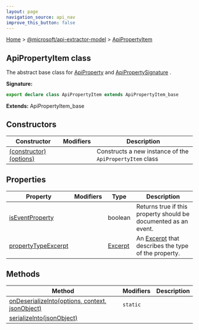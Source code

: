 ```yaml
---
layout: page
navigation_source: api_nav
improve_this_button: false
---
```



[Home](./index.md) &gt; [@microsoft/api-extractor-model](./api-extractor-model.md) &gt; [ApiPropertyItem](./api-extractor-model.apipropertyitem.md)

## ApiPropertyItem class

The abstract base class for [ApiProperty](./api-extractor-model.apiproperty.md) and [ApiPropertySignature](./api-extractor-model.apipropertysignature.md) .

<b>Signature:</b>

```typescript
export declare class ApiPropertyItem extends ApiPropertyItem_base
```
<b>Extends:</b> ApiPropertyItem\_base

## Constructors

|  Constructor | Modifiers | Description |
|  --- | --- | --- |
|  [(constructor)(options)](./api-extractor-model.apipropertyitem._constructor_.md) |  | Constructs a new instance of the <code>ApiPropertyItem</code> class |

## Properties

|  Property | Modifiers | Type | Description |
|  --- | --- | --- | --- |
|  [isEventProperty](./api-extractor-model.apipropertyitem.iseventproperty.md) |  | boolean | Returns true if this property should be documented as an event. |
|  [propertyTypeExcerpt](./api-extractor-model.apipropertyitem.propertytypeexcerpt.md) |  | [Excerpt](./api-extractor-model.excerpt.md) | An [Excerpt](./api-extractor-model.excerpt.md) that describes the type of the property. |

## Methods

|  Method | Modifiers | Description |
|  --- | --- | --- |
|  [onDeserializeInto(options, context, jsonObject)](./api-extractor-model.apipropertyitem.ondeserializeinto.md) | <code>static</code> |  |
|  [serializeInto(jsonObject)](./api-extractor-model.apipropertyitem.serializeinto.md) |  |  |

